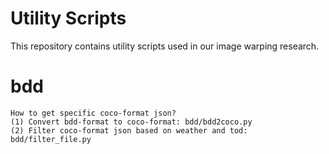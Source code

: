 # Utility Scripts

This repository contains utility scripts used in our image warping research. 

# bdd

```
How to get specific coco-format json?
(1) Convert bdd-format to coco-format: bdd/bdd2coco.py
(2) Filter coco-format json based on weather and tod: bdd/filter_file.py
```